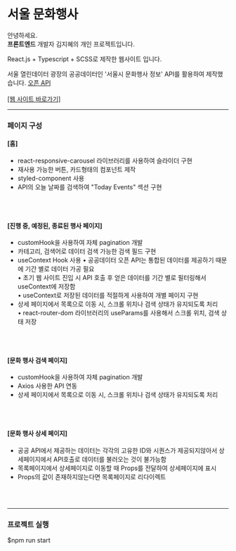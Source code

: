 # 서울 문화행사 
 
안녕하세요.  
**프론트엔드** 개발자 김지혜의 개인 프로젝트입니다.

React.js + Typescript + SCSS로 제작한 웹사이트 입니다.

서울 열린데이터 광장의 공공데이터인 '서울시 문화행사 정보' API를 활용하여 제작했습니다.
<a href="https://data.seoul.go.kr/dataList/OA-15486/S/1/datasetView.do">오픈 API</a>
<br/><br/>
<a href="http://culturalevent.dothome.co.kr/">[웹 사이트 바로가기]</a>
<br/>
<hr/>  

### 페이지 구성

#### [홈]
- react-responsive-carousel 라이브러리를 사용하여 슬라이더 구현
- 재사용 가능한 버튼, 카드형태의 컴포넌트 제작
- styled-component 사용  
- API의 오늘 날짜를 검색하여 "Today Events" 섹션 구현
  
<br/><br/>
#### [진행 중, 예정된, 종료된 행사 페이지]
- customHook을 사용하여 자체 pagination 개발
- 카테고리, 검색어로 데이터 검색 가능한 검색 필드 구현
- useContext Hook 사용
 • 공공데이터 오픈 API는 통합된 데이터를 제공하기 때문에 기간 별로 데이터 가공 필요  
 • 초기 웹 사이트 진입 시 API 호출 후 얻은 데이터를 기간 별로 필터링해서 useContext에 저장함  
 • useContext로 저장된 데이터를 적절하게 사용하여 개별 페이지 구현  
- 상세 페이지에서 목록으로 이동 시, 스크롤 위치나 검색 상태가 유지되도록 처리  
 • react-router-dom 라이브러리의 useParams를 사용해서 스크롤 위치, 검색 상태 저장  

<br/><br/>
#### [문화 행사 검색 페이지]
- customHook을 사용하여 자체 pagination 개발  
- Axios 사용한 API 연동 
- 상세 페이지에서 목록으로 이동 시, 스크롤 위치나 검색 상태가 유지되도록 처리  

<br/><br/>
#### [문화 행사 상세 페이지]
- 공공 API에서 제공하는 데이터는 각각의 고유한 ID와 시퀀스가 제공되지않아서 상세페이지에서 API호출로 데이터를 불러오는 것이 불가능함
- 목록페이지에서 상세페이지로 이동할 때 Props를 전달하여 상세페이지에 표시
- Props의 값이 존재하지않는다면 목록페이지로 리다이렉트

<br/><br/>

<hr/>
 
 




### 프로젝트 실행
$npm run start
